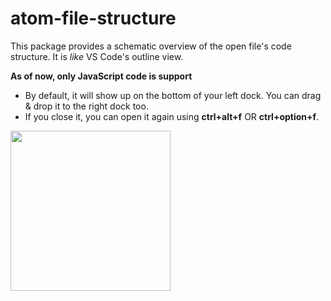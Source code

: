 # atom-file-structure

This package provides a schematic overview of the open file's code structure. It is _like_ VS Code's outline
view.

**As of now, only JavaScript code is support**

* By default, it will show up on the bottom of your left dock. You can drag & drop it to the right dock too.
* If you close it, you can open it again using **ctrl+alt+f** OR **ctrl+option+f**.

<img src="https://i.ibb.co/phKx5Gc/Screen-Shot-2020-05-11-at-12-56-48-PM.png" width="256px"/>
